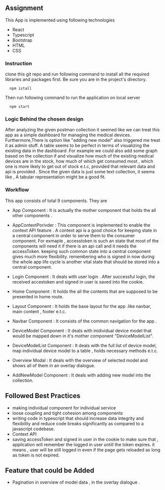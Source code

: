 ## Assignment 

This App is implemented using following technologies
* React 
* Typescript
* Bootstrap
* HTML
* CSS

### Instruction 
clone this git repo and run following command to install all the required libraries and packages first. Be sure you are in the project's directory.

      npm istall

Then run following command to run the application on local server 
      
      npm start


### Logic Behind the chosen design

  After analyzing the given postman collection it seemed like we can treat this app as a simple dashboard for managing the medical devices. Furthermore,There
  is option like "adding new model" also triggered me treat it as admin stuff. 
  A table seems to be perfect in terms of visualizing the existing data in the dashboard .For example we could also add some graph based on the collection if 
  and visualize how much of the existing medical devices are in the stock, how much of which get consumed most , which one is more likely to get out of stock 
  e.t.c, provided that  relevant data and api is provided . Since the given data is just some text collection, it seems like , A tabular representation might be a good fit.
  

### Workflow 
  
  This app consists of total 9 components. They are
  
  * App Component : It is actually the mother component that holds the all other components .
  * AppContextPorivder : This component is implemented to enable the context API feature . A context api is a good choice for keeping state in 
      a central component in order to serve them to the consumer component. For exmaple , accesstoken is such an state that most of the components will need 
      it if there is an api call and it needs the accessToken. keeping such common state into a central component gives much more flexibility. remembering who is       signed in now during the whole app life cycle is another vital state that should be stored into a central component.
      
  * Login Component : It deals with user login . After successful login, the received accestoken and  signed in user is saved into the cookie.
  * Home Component  : It holds the all the contents that are supposed to be presented in home route.
  * Layout Component : It holds the base layout for the app .like navbar, main content , footer e.t.c.
  * Navbar Component  : It consists of the common navigation for the app .
  * DeviceModel Component : It deals with inidividual device model that would be mapped down in it's mother component "DeviceModelList".
  * DeviceModelList Component : It deals with the full list of device model, map individual device model to a table , holds necessary methods e.t.c.
  * Overview Modal  : It deals with the overview of selected model and shows all of them in an overlay dialogue.
  * AddNewModel Component : It deals with adding new model into the collection.
    
## Followed Best Practices 

  * making individual component for individual service
  * loose coupling and tight cohesion among  components
  * writing code in typescript that should increase data integrity and flexibility and reduce code breaks significantly as compared to a javascript codebase.
  * Context API
  * saving accessToken and signed in user in the cookie to make sure that , appilcation will remember the logged in user untill the token expires. it means ,
      user will be still logged in even if the page gets reloaded as long as token is not expired.
      
## Feature that could be Added 
  * Pagination in overview of model data , in the overlay dialogue .
      
